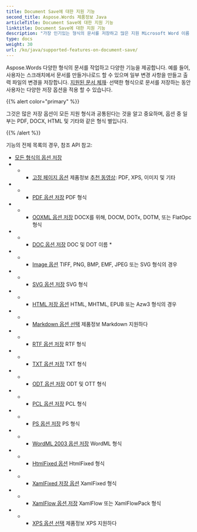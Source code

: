 ```yaml
---
title: Document Save에 대한 지원 기능
second_title: Aspose.Words 제품정보 Java
articleTitle: Document Save에 대한 지원 기능
linktitle: Document Save에 대한 지원 기능
description: "가장 인기있는 형식의 문서를 저장하고 많은 지원 Microsoft Word 이름 *"
type: docs
weight: 30
url: /ko/java/supported-features-on-document-save/
---
```


Aspose.Words 다양한 형식의 문서를 작업하고 다양한 기능을 제공합니다. 예를 들어, 사용자는 스크래치에서 문서를 만들거나로드 할 수 있으며 일부 변경 사항을 만들고 출력 파일의 변경을 저장합니다. [지원된 문서 체재](/words/ko/java/supported-document-formats/)· 선택한 형식으로 문서를 저장하는 동안 사용자는 다양한 저장 옵션을 적용 할 수 있습니다.

{{% alert color="primary" %}}

그것은 많은 저장 옵션이 모든 지원 형식과 공통된다는 것을 알고 중요하며, 옵션 중 일부는 PDF, DOCX, HTML 및 기타와 같은 형식 별입니다.

{{% /alert %}}

기능의 전체 목록의 경우, 참조 API 참고:

- [모든 형식의 옵션 저장](https://reference.aspose.com/words/java/com.aspose.words/saveoptions/)
- - - [고정 페이지 옵션](https://reference.aspose.com/words/java/com.aspose.words/fixedpagesaveoptions/) 제품정보 [추천 동영상](/words/ko/java/converting-to-fixed-page-format/): PDF, XPS, 이미지 및 기타
- - - [PDF 옵션 저장](https://reference.aspose.com/words/java/com.aspose.words/pdfsaveoptions/) PDF 형식
- - - [OOXML 옵션 저장](https://reference.aspose.com/words/java/com.aspose.words/ooxmlsaveoptions/) DOCX를 위해, DOCM, DOTx, DOTM, 또는 FlatOpc 형식
- - - [DOC 옵션 저장](https://reference.aspose.com/words/java/com.aspose.words/docsaveoptions/) DOC 및 DOT 이름 *
- - - [Image 옵션](https://reference.aspose.com/words/java/com.aspose.words/imagesaveoptions/) TIFF, PNG, BMP, EMF, JPEG 또는 SVG 형식의 경우
- - - [SVG 옵션 저장](https://reference.aspose.com/words/java/com.aspose.words/svgsaveoptions/) SVG 형식
- - - [HTML 저장 옵션](https://reference.aspose.com/words/java/com.aspose.words/htmlsaveoptions/) HTML, MHTML, EPUB 또는 Azw3 형식의 경우
- - - [Markdown 옵션 선택](https://reference.aspose.com/words/java/com.aspose.words/markdownsaveoptions/) 제품정보 Markdown 지원하다
- - - [RTF 옵션 저장](https://reference.aspose.com/words/java/com.aspose.words/rtfsaveoptions/) RTF 형식
- - - [TXT 옵션 저장](https://reference.aspose.com/words/java/com.aspose.words/txtsaveoptions/) TXT 형식
- - - [ODT 옵션 저장](https://reference.aspose.com/words/java/com.aspose.words/odtsaveoptions/) ODT 및 OTT 형식
- - - [PCL 옵션 저장](https://reference.aspose.com/words/java/com.aspose.words/pclsaveoptions/) PCL 형식
- - - [PS 옵션 저장](https://reference.aspose.com/words/java/com.aspose.words/pssaveoptions/) PS 형식
- - - [WordML 2003 옵션 저장](https://reference.aspose.com/words/java/com.aspose.words/wordml2003saveoptions/) WordML 형식
- - - [HtmlFixed 옵션](https://reference.aspose.com/words/java/com.aspose.words/htmlfixedsaveoptions/) HtmlFixed 형식
- - - [XamlFixed 저장 옵션](https://reference.aspose.com/words/java/com.aspose.words/xamlfixedsaveoptions/) XamlFixed 형식
- - - [XamlFlow 옵션 저장](https://reference.aspose.com/words/java/com.aspose.words/xamlflowsaveoptions/) XamlFlow 또는 XamlFlowPack 형식
- - - [XPS 옵션 선택](https://reference.aspose.com/words/java/com.aspose.words/xpssaveoptions/) 제품정보 XPS 지원하다